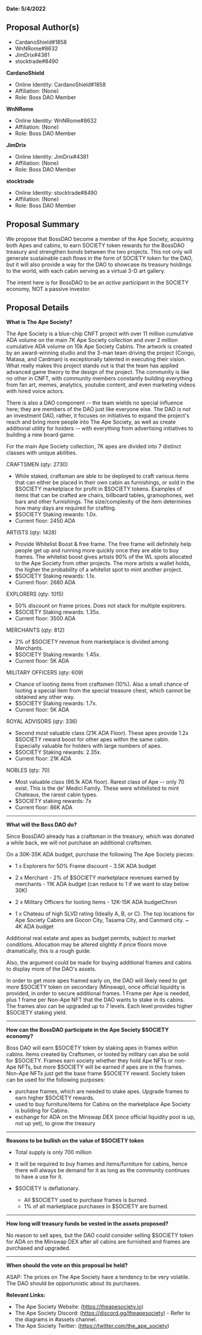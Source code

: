 **Date: 5/4/2022**

## Proposal Author(s)
* CardanoShield#1858
* WnNRome#8632
* JimDrix#4381
* stocktrade#8490

**CardanoShield**
* Online Identity: CardanoShield#1858
* Affiliation: (None)
* Role: Boss DAO Member

**WnNRome**
* Online Identity: WnNRome#8632
* Affiliation: (None)
* Role: Boss DAO Member

**JimDrix**
* Online Identity: JimDrix#4381
* Affiliation: (None)
* Role: Boss DAO Member

**stocktrade**
* Online Identity: stocktrade#8490
* Affiliation: (None)
* Role: Boss DAO Member

## Proposal Summary
We propose that BossDAO become a member of the Ape Society, acquiring both Apes and cabins, to earn SOCIETY token rewards for the BossDAO treasury and strengthen bonds between the two projects. This not only will generate sustainable cash flows in the form of SOCIETY token for the DAO, but it will also provide a way for the DAO to showcase its treasury holdings to the world, with each cabin serving as a virtual 3-D art gallery. 

The intent here is for BossDAO to be an *active* participant in the SOCIETY economy, NOT a passive investor.

## Proposal Details

**What is The Ape Society?**

The Ape Society is a blue-chip CNFT project with over 11 million cumulative ADA volume on the main 7K Ape Society collection and over 2 million cumulative ADA volume on 10k Ape Society Cabins. The artwork is created by an award-winning studio and the 3-man team driving the project (Congo, Matasa, and Cardman) is exceptionally talented in executing their vision. What really makes this project stands out is that the team has applied advanced game theory to the design of the project. The community is like no other in CNFT, with community members constantly building everything from fan art, memes, analytics, youtube content, and even marketing videos with hired voice actors.

There is also a DAO component -- the team wields no special influence here; they are members of the DAO just like everyone else. The DAO is not an investment DAO, rather, it focuses on initiatives to expand the project's reach and bring more people into The Ape Society, as well as create additional utility for holders -- with everything from advertising initiatives to building a new board game.

For the main Ape Society collection, 7K apes are divided into 7 distinct classes with unique abilities.

CRAFTSMEN (qty: 2730)
* While staked, craftsman are able to be deployed to craft various items that can either be placed in their own cabin as furnishings, or sold in the $SOCIETY marketplace for profit in $SOCIETY tokens.  Examples of items that can be crafted are chairs, billboard tables, gramophones, wet bars and other furnishings. The size/complexity of the item determines how many days are required for crafting.
* $SOCIETY Staking rewards: 1.0x.
* Current floor: 2450 ADA

ARTISTS (qty: 1428)
* Provide Whitelist Boost & free frame. The free frame will definitely help people get up and running more quickly once they are able to buy frames. The whitelist boost gives artists 90% of the WL spots allocated to the Ape Society from other projects. The more artists a wallet holds, the higher the probability of a whitelist spot to mint another project.
* $SOCIETY Staking rewards: 1.1x.
* Current floor: 2680 ADA 

EXPLORERS (qty: 1015)
* 50% discount on frame prices. Does not stack for multiple explorers.
* $SOCIETY Staking rewards: 1.35x.
* Current floor: 3500 ADA 

MERCHANTS (qty: 812) 
* 2% of $SOCIETY revenue from marketplace is divided among Merchants.
* $SOCIETY Staking rewards: 1.45x.
* Current floor: 5K ADA 

MILITARY OFFICERS (qty: 609) 
* Chance of looting items from craftsmen (10%).  Also a small chance of looting a special item from the special treasure chest, which cannot be obtained any other way.
* $SOCIETY Staking rewards: 1.7x.
* Current floor: 5K ADA 

ROYAL ADVISORS (qty: 336) 
* Second most valuable class (21K ADA Floor). These apes provide 1.2x $SOCIETY reward boost for other apes within the same cabin. Especially valuable for holders with large numbers of apes.
* $SOCIETY Staking rewards: 2.35x.
* Current floor: 21K ADA

NOBLES (qty: 70)
* Most valuable class (86.1k ADA floor). Rarest class of Ape -- only 70 exist. This is the de' Medici Family. These were whitelisted to mint Chateaus, the rarest cabin types.
* $SOCIETY staking rewards: 7x
* Current floor: 86K ADA

***

**What will the Boss DAO do?**

Since BossDAO already has a craftsman in the treasury, which was donated a while back, we will not purchase an additional craftsmen.

On a 30K-35K ADA budget, purchase the following The Ape Society pieces:

* 1 x Explorers for 50% Frame discount - 3.5K ADA budget

* 2 x Merchant - 2% of $SOCIETY marketplace revenues earned by merchants - 11K ADA budget (can reduce to 1 if we want to stay below 30K)

* 2 x Military Officers for looting items - 12K-15K ADA budgetChron

* 1 x Chateau of high SLVD rating (Ideally A, B, or C). The top locations for Ape Society Cabins are Gocon City, Tasama City, and Canmard city. ~ 4K ADA budget

Additional real estate and apes as budget permits, subject to market conditions. Allocation may be altered slightly if price floors move dramatically, this is a rough guide.

Also, the argument could be made for buying additional frames and cabins to display more of the DAO's assets.

In order to get more apes framed early on, the DAO will likely need to get more $SOCIETY token on secondary (Minswap), once official liquidity is provided, in order to secure additional frames. 1 Frame per Ape is needed, plus 1 frame per Non-Ape NFT that the DAO wants to stake in its cabins. The frames also can be upgraded up to 7 levels. Each level provides higher $SOCIETY staking yield.

***

**How can the BossDAO participate in the Ape Society $SOCIETY economy?**

Boss DAO will earn $SOCIETY token by staking apes in frames within cabins. Items created by Craftsmen, or looted by military can also be sold for $SOCIETY. Frames earn society whether they hold Ape NFTs or non-Ape NFTs, but more $SOCIETY will be earned if apes are in the frames.  Non-Ape NFTs just get the base frame $SOCIETY reward.  Society token can be used for the following purposes:

* purchase frames, which are needed to stake apes. Upgrade frames to earn higher $SOCIETY rewards.
* used to buy furniture/items for Cabins on the marketplace Ape Society is building for Cabins.
* exchange for ADA on the Minswap DEX (once official liquidity pool is up, not up yet), to grow the treasury

***

**Reasons to be bullish on the value of $SOCIETY token**
* Total supply is only 700 million

* It will be required to buy frames and items/furniture for cabins, hence there will always be demand for it as long as the community continues to have a use for it.
* $SOCIETY is deflationary. 
    * All $SOCIETY used to purchase frames is burned.
    * 1% of all marketplace purchases in $SOCIETY are burned.

***

**How long will treasury funds be vested in the assets proposed?**

No reason to sell apes, but the DAO could consider selling $SOCIETY token for ADA on the Minswap DEX after all cabins are furnished and frames are purchased and upgraded.

***

**When should the vote on this proposal be held?**

ASAP: The prices on The Ape Society have a tendency to be very volatile.  The DAO should be opportunistic about its purchases.

**Relevant Links:**
* The Ape Society Website: (https://theapesociety.io)
* The Ape Society Discord: (https://discord.gg/theapesociety) - Refer to the diagrams in #assets channel.
* The Ape Society Twitter: (https://twitter.com/the_ape_society)
